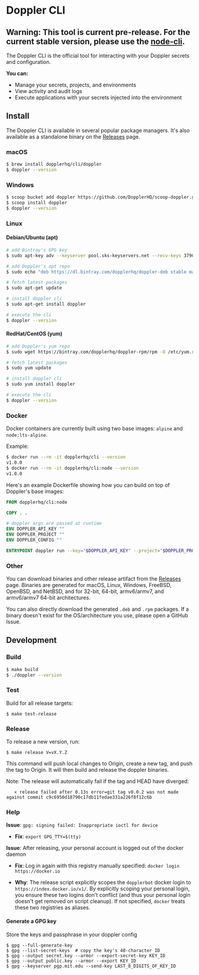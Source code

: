# Doppler CLI

## Warning: This tool is current pre-release. For the current stable version, please use the [node-cli](https://github.com/DopplerHQ/node-cli).

The Doppler CLI is the official tool for interacting with your Doppler secrets and configuration.

**You can:**

- Manage your secrets, projects, and environments
- View activity and audit logs
- Execute applications with your secrets injected into the environment

## Install

The Doppler CLI is available in several popular package managers. It's also available as a standalone binary on the [Releases](https://github.com/DopplerHQ/cli/releases/latest) page.

### macOS

```sh
$ brew install dopplerhq/cli/doppler
$ doppler --version
```

### Windows

```sh
$ scoop bucket add doppler https://github.com/DopplerHQ/scoop-doppler.git
$ scoop install doppler
$ doppler --version
```

### Linux

#### Debian/Ubuntu (apt)

```sh
# add Bintray's GPG key
$ sudo apt-key adv --keyserver pool.sks-keyservers.net --recv-keys 379CE192D401AB61

# add Doppler's apt repo
$ sudo echo "deb https://dl.bintray.com/dopplerhq/doppler-deb stable main" > /etc/apt/sources.list.d/dopplerhq-doppler-deb.list

# fetch latest packages
$ sudo apt-get update

# install doppler cli
$ sudo apt-get install doppler

# execute the cli
$ doppler --version
```

#### RedHat/CentOS (yum)

```sh
# add Doppler's yum repo
$ sudo wget https://bintray.com/dopplerhq/doppler-rpm/rpm -O /etc/yum.repos.d/bintray-dopplerhq-doppler-rpm.repo

# fetch latest packages
$ sudo yum update

# install doppler cli
$ sudo yum install doppler

# execute the cli
$ doppler --version
```

### Docker

Docker containers are currently built using two base images: `alpine` and `node:lts-alpine`.

Example:

```sh
$ docker run --rm -it dopplerhq/cli --version
v1.0.0
$ docker run --rm -it dopplerhq/cli:node --version
v1.0.0
```

Here's an example Dockerfile showing how you can build on top of Doppler's base images:

```dockerfile
FROM dopplerhq/cli:node

COPY . .

# doppler args are passed at runtime
ENV DOPPLER_API_KEY ""
ENV DOPPLER_PROJECT ""
ENV DOPPLER_CONFIG ""

ENTRYPOINT doppler run --key="$DOPPLER_API_KEY" --project="$DOPPLER_PROJECT" --config="$DOPPLER_CONFIG" -- node index.js
```

### Other

You can download binaries and other release artifact from the [Releases](https://github.com/DopplerHQ/cli/releases/latest) page. Binaries are generated for macOS, Linux, Windows, FreeBSD, OpenBSD, and NetBSD, and for 32-bit, 64-bit, armv6/armv7, and armv6/armv7 64-bit architectures.

You can also directly download the generated `.deb` and `.rpm` packages. If a binary doesn't exist for the OS/architecture you use, please open a GitHub Issue.

## Development

### Build

```sh
$ make build
$ ./doppler --version
```

### Test

Build for all release targets:

```
$ make test-release
```

### Release

To release a new version, run:

```
$ make release V=vX.Y.Z
```

This command will push local changes to Origin, create a new tag, and push the tag to Origin. It will then build and release the doppler binaries.

Note: The release will automatically fail if the tag and HEAD have diverged:

`   ⨯ release failed after 0.13s error=git tag v0.0.2 was not made against commit c9c6950d18790c17db11fedae331a226f8f12c6b`

### Help

**Issue**: `gpg: signing failed: Inappropriate ioctl for device`

- **Fix**: `export GPG_TTY=$(tty)`

**Issue**: After releasing, your personal account is logged out of the docker daemon

- **Fix**: Log in again with this registry manually specified: `docker login https://docker.io`

- **Why**: The release script explicitly scopes the `dopplerbot` docker login to `https://index.docker.io/v1/`. By explicitly scoping your personal login, you ensure these two logins don't conflict (and thus your personal login doesn't get removed on script cleanup). If not specified, `docker` treats these two registries as aliases.


#### Generate a GPG key

Store the keys and passphrase in your doppler config

```
$ gpg --full-generate-key
$ gpg --list-secret-keys  # copy the key's 40-character ID
$ gpg --output secret.key --armor --export-secret-key KEY_ID
$ gpg --output public.key --armor --export KEY_ID
$ gpg --keyserver pgp.mit.edu --send-key LAST_8_DIGITS_OF_KEY_ID
```
